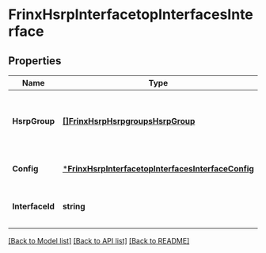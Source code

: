 # FrinxHsrpInterfacetopInterfacesInterface

## Properties
Name | Type | Description | Notes
------------ | ------------- | ------------- | -------------
**HsrpGroup** | [**[]FrinxHsrpHsrpgroupsHsrpGroup**](frinx.hsrp.hsrpgroups.HsrpGroup.md) | Optional[List of HSRP groups, keyed by address-family, virtual router id] REF:Optional.empty | [optional] [default to null]
**Config** | [***FrinxHsrpInterfacetopInterfacesInterfaceConfig**](frinx.hsrp.interfacetop.interfaces.interface.Config.md) | Optional.empty REF:Optional.empty | [optional] [default to null]
**InterfaceId** | **string** | Optional[reference to the interface-id data] REF:Optional.empty | [optional] [default to null]

[[Back to Model list]](../README.md#documentation-for-models) [[Back to API list]](../README.md#documentation-for-api-endpoints) [[Back to README]](../README.md)


